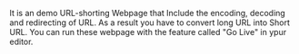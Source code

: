 It is an demo URL-shorting Webpage that Include the encoding, decoding and redirecting of URL. As a result you have to convert long URL into Short URL. You can run these webpage with the feature called "Go Live" in ypur editor.
